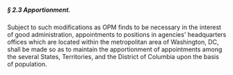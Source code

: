 ##### § 2.3 Apportionment. #####

Subject to such modifications as OPM finds to be necessary in the interest of good administration, appointments to positions in agencies' headquarters offices which are located within the metropolitan area of Washington, DC, shall be made so as to maintain the apportionment of appointments among the several States, Territories, and the District of Columbia upon the basis of population.